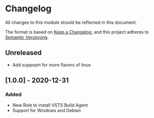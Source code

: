 # Changelog

All changes to this module should be reflected in this document.

The format is based on [Keep a Changelog](https://keepachangelog.com/en/1.0.0/),
and this project adheres to [Semantic Versioning](https://semver.org/spec/v2.0.0.html).

## Unreleased

- Add suppoprt for more flavors of linux

## [1.0.0] - 2020-12-31

### Added

- New Role to install VSTS Build Agent
- Support for Windows and Debian
